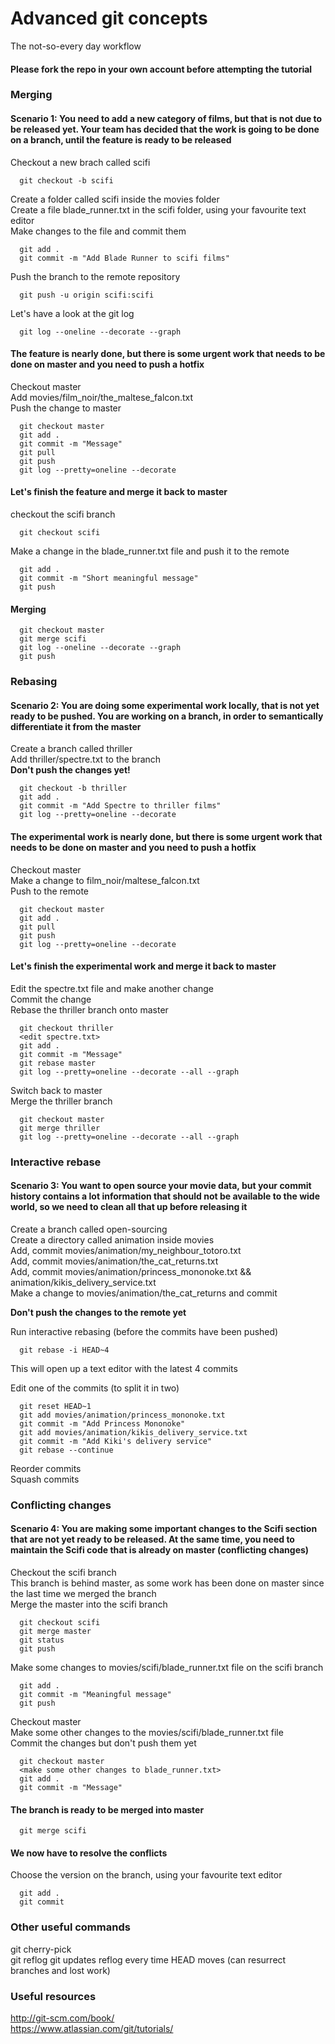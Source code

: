 # Advanced git concepts

The not-so-every day workflow

#### Please fork the repo in your own account before attempting the tutorial 

### Merging
#### Scenario 1: You need to add a new category of films, but that is not due to be released yet. Your team has decided that the work is going to be done on a branch, until the feature is ready to be released

Checkout a new brach called scifi  

```console
  git checkout -b scifi
```

Create a folder called scifi inside the movies folder  
Create a file blade_runner.txt in the scifi folder, using your favourite text editor  
Make changes to the file and commit them  

```console
  git add .
  git commit -m "Add Blade Runner to scifi films"
```

Push the branch to the remote repository  

```console
  git push -u origin scifi:scifi
```

Let's have a look at the git log

```console
  git log --oneline --decorate --graph
```

#### The feature is nearly done, but there is some urgent work that needs to be done on master and you need to push a hotfix

Checkout master  
Add movies/film_noir/the_maltese_falcon.txt  
Push the change to master  

```console
  git checkout master
  git add .
  git commit -m "Message"
  git pull
  git push
  git log --pretty=oneline --decorate
```

#### Let's finish the feature and merge it back to master

checkout the scifi branch  

```console
  git checkout scifi
```

Make a change in the blade_runner.txt file and push it to the remote  

```console
  git add .
  git commit -m "Short meaningful message"
  git push
```

#### Merging

```console
  git checkout master
  git merge scifi
  git log --oneline --decorate --graph
  git push
```

### Rebasing
#### Scenario 2: You are doing some experimental work locally, that is not yet ready to be pushed. You are working on a branch, in order to semantically differentiate it from the master

Create a branch called thriller  
Add thriller/spectre.txt to the branch  
**Don't push the changes yet!**

```console
  git checkout -b thriller
  git add .
  git commit -m "Add Spectre to thriller films"
  git log --pretty=oneline --decorate
```

#### The experimental work is nearly done, but there is some urgent work that needs to be done on master and you need to push a hotfix

Checkout master  
Make a change to film_noir/maltese_falcon.txt  
Push to the remote  

```console
  git checkout master
  git add .
  git pull
  git push
  git log --pretty=oneline --decorate
```

#### Let's finish the experimental work and merge it back to master

Edit the spectre.txt file and make another change  
Commit the change  
Rebase the thriller branch onto master  

```console
  git checkout thriller  
  <edit spectre.txt>
  git add .
  git commit -m "Message"
  git rebase master
  git log --pretty=oneline --decorate --all --graph
```

Switch back to master  
Merge the thriller branch  

```console
  git checkout master
  git merge thriller
  git log --pretty=oneline --decorate --all --graph
```


### Interactive rebase
#### Scenario 3: You want to open source your movie data, but your commit history contains a lot information that should not be available to the wide world, so we need to clean all that up before releasing it

Create a branch called open-sourcing  
Create a directory called animation inside movies  
Add, commit movies/animation/my_neighbour_totoro.txt  
Add, commit movies/animation/the_cat_returns.txt  
Add, commit movies/animation/princess_mononoke.txt && animation/kikis_delivery_service.txt  
Make a change to movies/animation/the_cat_returns and commit  

**Don't push the changes to the remote yet**

Run interactive rebasing (before the commits have been pushed)  

```console
  git rebase -i HEAD~4
```

This will open up a text editor with the latest 4 commits  

Edit one of the commits (to split it in two)  

```console
  git reset HEAD~1
  git add movies/animation/princess_mononoke.txt
  git commit -m "Add Princess Mononoke"
  git add movies/animation/kikis_delivery_service.txt
  git commit -m "Add Kiki's delivery service"
  git rebase --continue
```
Reorder commits  
Squash commits  


### Conflicting changes
#### Scenario 4: You are making some important changes to the Scifi section that are not yet ready to be released. At the same time, you need to maintain the Scifi code that is already on master (conflicting changes)

Checkout the scifi branch  
This branch is behind master, as some work has been done on master since the last time we merged the branch  
Merge the master into the scifi branch  

```console
  git checkout scifi
  git merge master
  git status
  git push
```

Make some changes to movies/scifi/blade_runner.txt file on the scifi branch  

```console
  git add .
  git commit -m "Meaningful message"
  git push
```

Checkout master  
Make some other changes to the movies/scifi/blade_runner.txt file  
Commit the changes but don't push them yet

```console
  git checkout master
  <make some other changes to blade_runner.txt>
  git add .
  git commit -m "Message"
```

#### The branch is ready to be merged into master

```console
  git merge scifi
```

#### We now have to resolve the conflicts

Choose the version on the branch, using your favourite text editor  

``` console
  git add .
  git commit
```


### Other useful commands

git cherry-pick  
git reflog
  git updates reflog every time HEAD moves (can resurrect branches and lost work)

### Useful resources

http://git-scm.com/book/  
https://www.atlassian.com/git/tutorials/  
